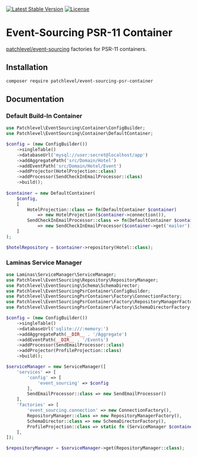 [![Latest Stable Version](https://poser.pugx.org/patchlevel/event-sourcing-psr-container/v)](//packagist.org/packages/patchlevel/event-sourcing-psr-container)
[![License](https://poser.pugx.org/patchlevel/event-sourcing-psr-container/license)](//packagist.org/packages/patchlevel/event-sourcing-psr-container)

# Event-Sourcing PSR-11 Container

[patchlevel/event-sourcing](https://github.com/patchlevel/event-sourcing) factories for PSR-11 containers.

## Installation

```bash
composer require patchlevel/event-sourcing-psr-container
```

## Documentation

### Default Build-In Container

```php
use Patchlevel\EventSourcing\Container\ConfigBuilder;
use Patchlevel\EventSourcing\Container\DefaultContainer;

$config = (new ConfigBuilder())
    ->singleTable()
    ->databaseUrl('mysql://user:secret@localhost/app')
    ->addAggregatePath('src/Domain/Hotel')
    ->addEventPath('src/Domain/Hotel/Event')
    ->addProjector(HotelProjection::class)
    ->addProcessor(SendCheckInEmailProcessor::class)
    ->build();
    
$container = new DefaultContainer(
    $config,
    [
        HotelProjection::class => fn(DefaultContainer $container) 
            => new HotelProjection($container->connection()),
        SendCheckInEmailProcessor::class => fn(DefaultContainer $container) 
            => new SendCheckInEmailProcessor($container->get('mailer')),
    ]
);

$hotelRepository = $container->repository(Hotel::class);
```

### Laminas Service Manager

```php
use Laminas\ServiceManager\ServiceManager;
use Patchlevel\EventSourcing\Repository\RepositoryManager;
use Patchlevel\EventSourcing\Schema\SchemaDirector;
use Patchlevel\EventSourcingPsrContainer\ConfigBuilder;
use Patchlevel\EventSourcingPsrContainer\Factory\ConnectionFactory;
use Patchlevel\EventSourcingPsrContainer\Factory\RepositoryManagerFactory;
use Patchlevel\EventSourcingPsrContainer\Factory\SchemaDirectorFactory;

$config = (new ConfigBuilder())
    ->singleTable()
    ->databaseUrl('sqlite:///:memory:')
    ->addAggregatePath(__DIR__ . '/Aggregate')
    ->addEventPath(__DIR__ . '/Events')
    ->addProcessor(SendEmailProcessor::class)
    ->addProjector(ProfileProjection::class)
    ->build();

$serviceManager = new ServiceManager([
    'services' => [
        'config' => [
            'event_sourcing' => $config
        ],
        SendEmailProcessor::class => new SendEmailProcessor()
    ],
    'factories' => [
        'event_sourcing.connection' => new ConnectionFactory(),
        RepositoryManager::class => new RepositoryManagerFactory(),
        SchemaDirector::class => new SchemaDirectorFactory(),
        ProfileProjection::class => static fn (ServiceManager $container) => new ProfileProjection($container->get('event_sourcing.connection')),
    ],
]);

$repositoryManager = $serviceManager->get(RepositoryManager::class);
```
